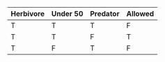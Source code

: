 | Herbivore | Under 50 | Predator | Allowed |
| --------- | -------- | -------- | ------- |
| T         | T        | T        | F       |
| T         | T        | F        | T       |
| T         | F        | T        | F       |
